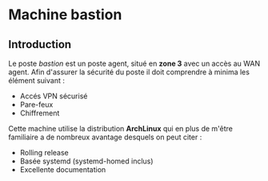 # Machine bastion

## Introduction

Le poste *bastion* est un poste agent, situé en **zone 3** avec un accès au WAN agent.
Afin d'assurer la sécurité du poste il doit comprendre à minima les élément suivant :
* Accés VPN sécurisé
* Pare-feux
* Chiffrement

Cette machine utilise la distribution **ArchLinux** qui en plus de m'être familiaire a de nombreux
avantage desquels on peut citer :

* Rolling release
* Basée systemd (systemd-homed inclus)
* Excellente documentation
